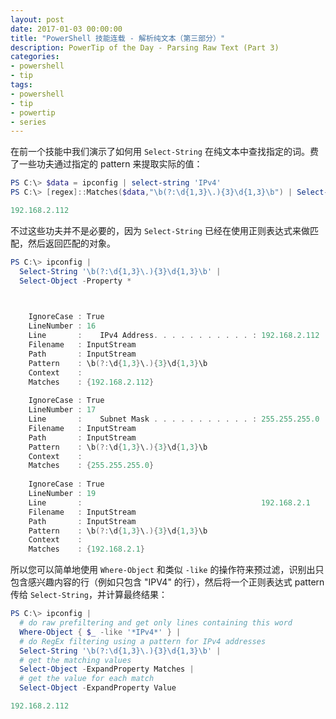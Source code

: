 ```yaml
---
layout: post
date: 2017-01-03 00:00:00
title: "PowerShell 技能连载 - 解析纯文本（第三部分）"
description: PowerTip of the Day - Parsing Raw Text (Part 3)
categories:
- powershell
- tip
tags:
- powershell
- tip
- powertip
- series
---
```

在前一个技能中我们演示了如何用 `Select-String` 在纯文本中查找指定的词。费了一些功夫通过指定的 pattern 来提取实际的值：

```powershell
PS C:\> $data = ipconfig | select-string 'IPv4' 
PS C:\> [regex]::Matches($data,"\b(?:\d{1,3}\.){3}\d{1,3}\b") | Select-Object -ExpandProperty Value

192.168.2.112
```

不过这些功夫并不是必要的，因为 `Select-String` 已经在使用正则表达式来做匹配，然后返回匹配的对象。


```powershell
PS C:\> ipconfig | 
  Select-String '\b(?:\d{1,3}\.){3}\d{1,3}\b' | 
  Select-Object -Property *


    
    IgnoreCase : True
    LineNumber : 16
    Line       :    IPv4 Address. . . . . . . . . . . : 192.168.2.112
    Filename   : InputStream
    Path       : InputStream
    Pattern    : \b(?:\d{1,3}\.){3}\d{1,3}\b
    Context    : 
    Matches    : {192.168.2.112}
    
    IgnoreCase : True
    LineNumber : 17
    Line       :    Subnet Mask . . . . . . . . . . . : 255.255.255.0
    Filename   : InputStream
    Path       : InputStream
    Pattern    : \b(?:\d{1,3}\.){3}\d{1,3}\b
    Context    : 
    Matches    : {255.255.255.0}
    
    IgnoreCase : True
    LineNumber : 19
    Line       :                                        192.168.2.1
    Filename   : InputStream
    Path       : InputStream
    Pattern    : \b(?:\d{1,3}\.){3}\d{1,3}\b
    Context    : 
    Matches    : {192.168.2.1}
```

所以您可以简单地使用 `Where-Object` 和类似 `-like` 的操作符来预过滤，识别出只包含感兴趣内容的行（例如只包含 "IPV4" 的行），然后将一个正则表达式 pattern 传给 `Select-String`，并计算最终结果：


```powershell
PS C:\> ipconfig | 
  # do raw prefiltering and get only lines containing this word
  Where-Object { $_ -like '*IPv4*' } |
  # do RegEx filtering using a pattern for IPv4 addresses
  Select-String '\b(?:\d{1,3}\.){3}\d{1,3}\b' | 
  # get the matching values
  Select-Object -ExpandProperty Matches |
  # get the value for each match
  Select-Object -ExpandProperty Value

192.168.2.112
```

<!--本文国际来源：[Parsing Raw Text (Part 3)](http://community.idera.com/powershell/powertips/b/tips/posts/parsing-raw-text-part-3)-->
